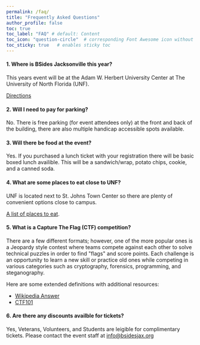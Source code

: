 ```yaml
---
permalink: /faq/
title: "Frequently Asked Questions"
author_profile: false
toc: true
toc_label: "FAQ" # default: Content
toc_icon: "question-circle"  # corresponding Font Awesome icon without the "fa" prefix
toc_sticky: true   # enables sticky toc
---
```


#### 1. Where is BSides Jacksonville this year?

This years event will be at the Adam W. Herbert University Center at The University of North Florida (UNF).

[Directions](https://www.unf.edu/universitycenter/directions.html)

#### 2. Will I need to pay for parking?

No. There is free parking (for event attendees only) at the front and back of the building, there are also multiple handicap accessible spots available.

#### 3. Will there be food at the event?

Yes. If you purchased a lunch ticket with your registration there will be basic boxed lunch availible. This will be a sandwich/wrap, potato chips, cookie, and a canned soda.

#### 4. What are some places to eat close to UNF?

UNF is located next to St. Johns Town Center so there are plenty of convenient options close to campus.

[A list of places to eat](https://www.google.com/search?q=university+of+north+florida+restaurants&sca_esv=565545338&biw=1395&bih=876&tbm=lcl&sxsrf=AM9HkKmCt9Kzca8M-lxqrIOh98iJhc9MUg%3A1694750370560&ei=otYDZbbmIa3liLMPopWLgA0&oq=University+of+North++restaurants&gs_lp=Eg1nd3Mtd2l6LWxvY2FsIiBVbml2ZXJzaXR5IG9mIE5vcnRoICByZXN0YXVyYW50cyoCCAAyBhAAGAcYHjIGEAAYBxgeMggQABgHGB4YDzIGEAAYCBgeMgYQABgIGB4yBhAAGAgYHjIGEAAYCBgeMgYQABgIGB4yBhAAGAgYHjIGEAAYCBgeSIHSAVDbkgFYt8IBcAN4AJABAJgBoAGgAeUYqgEEMC4yMrgBA8gBAPgBAcICBBAjGCfCAgUQABiABMICBBAAGB7CAgYQABgFGB7CAgYQABgWGB7CAggQABiKBRiRAsICCBAAGAgYBxgeiAYB&sclient=gws-wiz-local#rlfi=hd:;si:;mv:[[30.285157899999998,-81.50484209999999],[30.249991100000003,-81.5311109]];tbs:lrf:!1m4!1u3!2m2!3m1!1e1!1m4!1u5!2m2!5m1!1sgcid_3american_1restaurant!1m4!1u5!2m2!5m1!1sgcid_3pizza_1restaurant!1m4!1u2!2m2!2m1!1e1!1m4!1u1!2m2!1m1!1e1!1m4!1u1!2m2!1m1!1e2!1m4!1u22!2m2!21m1!1e1!2m1!1e2!2m1!1e5!2m1!1e1!2m1!1e3!3sIAEqAlVT,lf:1,lf_ui:9).

#### 5. What is a Capture The Flag (CTF) competition?

There are a few different formats; however, one of the more popular ones is a Jeopardy style contest where teams compete against each other to
solve technical puzzles in order to find "flags" and score points. Each challenge is an opportunity to learn a new skill or practice old ones while
competing in various categories such as cryptography, forensics, programming, and steganography.

Here are some extended definitions with additional resources:
* [Wikipedia Answer](https://en.wikipedia.org/wiki/Capture_the_flag_(cybersecurity))
* [CTF101](https://ctf101.org/)

#### 6. Are there any discounts availble for tickets?

Yes, Veterans, Volunteers, and Students are leigible for complimentary tickets. Please contact the event staff at [info@bsidesjax.org](mailto:info@bsidesjax.org)
